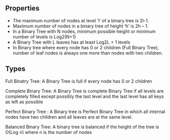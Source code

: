 
## Properties

* The maximum number of nodes at level ‘l’ of a binary tree is 2l-1.
* Maximum number of nodes in a binary tree of height ‘h’ is 2h – 1.
* In a Binary Tree with N nodes, minimum possible height or minimum number of levels is Log2(N+1)
* A Binary Tree with L leaves has at least Log2L + 1   levels
* In Binary tree where every node has 0 or 2 children (Full Binary Tree), number of leaf nodes is always one more than nodes with two children.



## Types

Full Binatry Tree: A Binary Tree is full if every node has 0 or 2 children

Complete Binary Tree: A Binary Tree is complete Binary Tree if all levels are completely filled except possibly the last level and the last level has all keys as left as possible

Perfect Binary Tree : A Binary tree is Perfect Binary Tree in which all internal nodes have two children and all leaves are at the same level.


Balanced Binary Tree: A binary tree is balanced if the height of the tree is O(Log n) where n is the number of nodes